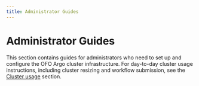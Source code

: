 ```yaml
---
title: Administrator Guides
---
```


# Administrator Guides

This section contains guides for administrators who need to set up and configure the OFO Argo
cluster infrastructure.  For day-to-day cluster usage instructions, including cluster resizing and
workflow submission, see the [Cluster usage](../usage) section.
